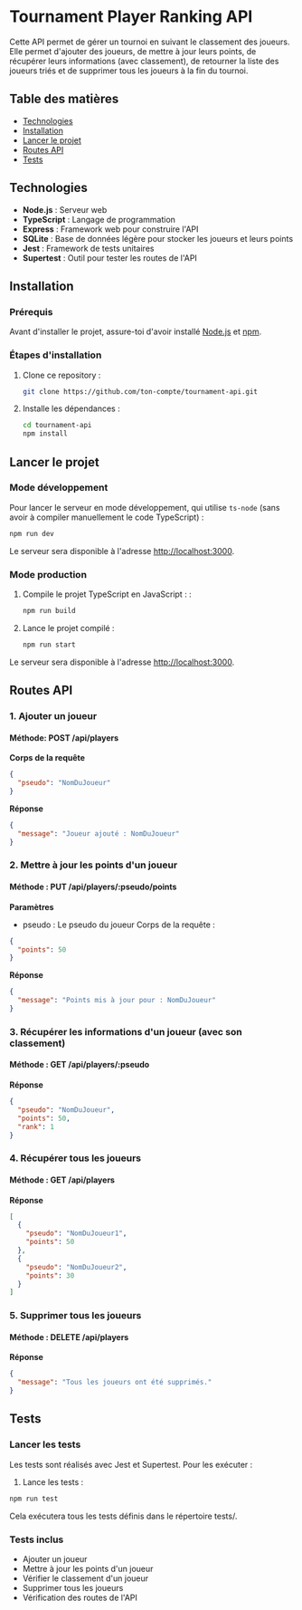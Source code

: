 # Tournament Player Ranking API

Cette API permet de gérer un tournoi en suivant le classement des joueurs. Elle permet d'ajouter des joueurs, de mettre à jour leurs points, de récupérer leurs informations (avec classement), de retourner la liste des joueurs triés et de supprimer tous les joueurs à la fin du tournoi.

## Table des matières

- [Technologies](#technologies)
- [Installation](#installation)
- [Lancer le projet](#lancer-le-projet)
- [Routes API](#routes-api)
- [Tests](#tests)

## Technologies

- **Node.js** : Serveur web
- **TypeScript** : Langage de programmation
- **Express** : Framework web pour construire l'API
- **SQLite** : Base de données légère pour stocker les joueurs et leurs points
- **Jest** : Framework de tests unitaires
- **Supertest** : Outil pour tester les routes de l'API

## Installation

### Prérequis

Avant d'installer le projet, assure-toi d'avoir installé [Node.js](https://nodejs.org/) et [npm](https://www.npmjs.com/).

### Étapes d'installation

1. Clone ce repository :

    ```bash
    git clone https://github.com/ton-compte/tournament-api.git
    ```

2. Installe les dépendances :

    ```bash
    cd tournament-api
    npm install
    ```

## Lancer le projet

### Mode développement

Pour lancer le serveur en mode développement, qui utilise `ts-node` (sans avoir à compiler manuellement le code TypeScript) :

```bash
npm run dev
```

Le serveur sera disponible à l'adresse <http://localhost:3000>.

### Mode production

1. Compile le projet TypeScript en JavaScript : :

    ```bash
    npm run build
    ```

2. Lance le projet compilé :

    ```bash
    npm run start
    ```

Le serveur sera disponible à l'adresse <http://localhost:3000>.

## Routes API

### 1. Ajouter un joueur

#### Méthode: POST /api/players

**Corps de la requête**

```json
{
  "pseudo": "NomDuJoueur"
}
```

**Réponse**

```json
{
  "message": "Joueur ajouté : NomDuJoueur"
}

```

### 2. Mettre à jour les points d'un joueur

#### Méthode : PUT /api/players/:pseudo/points

**Paramètres**

- pseudo : Le pseudo du joueur
Corps de la requête :

```json
{
  "points": 50
}

```

**Réponse**

```json
{
  "message": "Points mis à jour pour : NomDuJoueur"
}

```

### 3. Récupérer les informations d'un joueur (avec son classement)

#### Méthode : GET /api/players/:pseudo

**Réponse**

```json
{
  "pseudo": "NomDuJoueur",
  "points": 50,
  "rank": 1
}

```

### 4. Récupérer tous les joueurs

#### Méthode : GET /api/players

**Réponse**

```json
[
  {
    "pseudo": "NomDuJoueur1",
    "points": 50
  },
  {
    "pseudo": "NomDuJoueur2",
    "points": 30
  }
]
```

### 5. Supprimer tous les joueurs

#### Méthode : DELETE /api/players

**Réponse**

```json
{
  "message": "Tous les joueurs ont été supprimés."
}

```

## Tests

### Lancer les tests

Les tests sont réalisés avec Jest et Supertest. Pour les exécuter :

1. Lance les tests :

```bash
npm run test

```

Cela exécutera tous les tests définis dans le répertoire tests/.

### Tests inclus

- Ajouter un joueur
- Mettre à jour les points d'un joueur
- Vérifier le classement d'un joueur
- Supprimer tous les joueurs
- Vérification des routes de l'API

